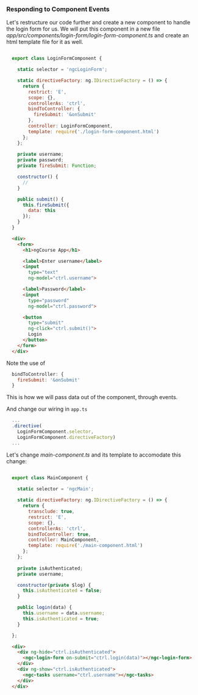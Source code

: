 ### Responding to Component Events

Let's restructure our code further and create a new component to handle the login form for us. We will put this component in a new file *app/src/components/login-form/login-form-component.ts* and create an html template file for it as well.

```javascript

  export class LoginFormComponent {

    static selector = 'ngcLoginForm';

    static directiveFactory: ng.IDirectiveFactory = () => {
      return {
        restrict: 'E',
        scope: {},
        controllerAs: 'ctrl',
        bindToController: {
          fireSubmit: '&onSubmit'
        },
        controller: LoginFormComponent,
        template: require('./login-form-component.html')
      };
    };
    
    private username;
    private password;
    private fireSubmit: Function;

    constructor() {
      //
    }

    public submit() {
      this.fireSubmit({
        data: this
      });
    }
  }
```

```html
  <div>
    <form>
      <h1>ngCourse App</h1>

      <label>Enter username</label>
      <input
        type="text"
        ng-model="ctrl.username">

      <label>Password</label>
      <input
        type="password"
        ng-model="ctrl.password">

      <button
        type="submit"
        ng-click="ctrl.submit()">
        Login
      </button>
    </form>
  </div>
```

Note the use of 

```javascript
  bindToController: {
    fireSubmit: '&onSubmit'
  }
```

This is how we will pass data out of the component, through events.

And change our wiring in `app.ts`

```javascript
  ...
  .directive(
    LoginFormComponent.selector,
    LoginFormComponent.directiveFactory)
  ...
```

Let's change *main-component.ts* and its template to accomodate this change:

```javascript

  export class MainComponent {

    static selector = 'ngcMain';
    
    static directiveFactory: ng.IDirectiveFactory = () => {
      return {
        transclude: true,
        restrict: 'E',
        scope: {},
        controllerAs: 'ctrl',
        bindToController: true,
        controller: MainComponent,
        template: require('./main-component.html')
      };
    };
  
    private isAuthenticated;
    private username;

    constructor(private $log) {
      this.isAuthenticated = false;
    }

    public login(data) {
      this.username = data.username;
      this.isAuthenticated = true;
    }

  };
```

```html
  <div>
    <div ng-hide="ctrl.isAuthenticated">
      <ngc-login-form on-submit="ctrl.login(data)"></ngc-login-form>
    </div>
    <div ng-show="ctrl.isAuthenticated">
      <ngc-tasks username="ctrl.username"></ngc-tasks>
    </div>
  </div>
```
